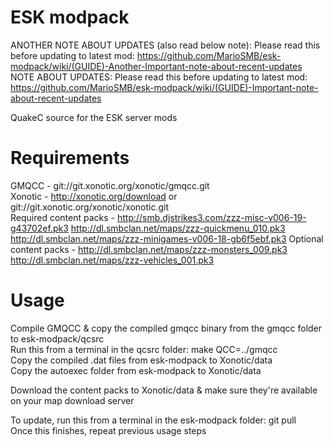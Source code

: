ESK modpack
===========

ANOTHER NOTE ABOUT UPDATES (also read below note): Please read this before updating to latest mod: https://github.com/MarioSMB/esk-modpack/wiki/(GUIDE)-Another-Important-note-about-recent-updates
NOTE ABOUT UPDATES: Please read this before updating to latest mod: https://github.com/MarioSMB/esk-modpack/wiki/(GUIDE)-Important-note-about-recent-updates

QuakeC source for the ESK server mods


Requirements
============

GMQCC - git://git.xonotic.org/xonotic/gmqcc.git  
Xonotic - http://xonotic.org/download or git://git.xonotic.org/xonotic/xonotic.git  
Required content packs - http://smb.djstrikes3.com/zzz-misc-v006-19-g43702ef.pk3 http://dl.smbclan.net/maps/zzz-quickmenu_010.pk3 http://dl.smbclan.net/maps/zzz-minigames-v006-18-gb6f5ebf.pk3
Optional content packs - http://dl.smbclan.net/maps/zzz-monsters_009.pk3 http://dl.smbclan.net/maps/zzz-vehicles_001.pk3


Usage
=====

Compile GMQCC & copy the compiled gmqcc binary from the gmqcc folder to esk-modpack/qcsrc  
Run this from a terminal in the qcsrc folder: make QCC=../gmqcc  
Copy the compiled .dat files from esk-modpack to Xonotic/data  
Copy the autoexec folder from esk-modpack to Xonotic/data  

Download the content packs to Xonotic/data & make sure they're available on your map download server  


To update, run this from a terminal in the esk-modpack folder: git pull  
Once this finishes, repeat previous usage steps